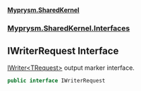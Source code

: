 #### [Myprysm.SharedKernel](index.md 'index')
### [Myprysm.SharedKernel.Interfaces](index.md#Myprysm_SharedKernel_Interfaces 'Myprysm.SharedKernel.Interfaces')
## IWriterRequest Interface
[IWriter&lt;TRequest&gt;](Myprysm_SharedKernel_Interfaces_IWriter_TRequest_.md 'Myprysm.SharedKernel.Interfaces.IWriter&lt;TRequest&gt;') output marker interface.  
            
```csharp
public interface IWriterRequest
```
